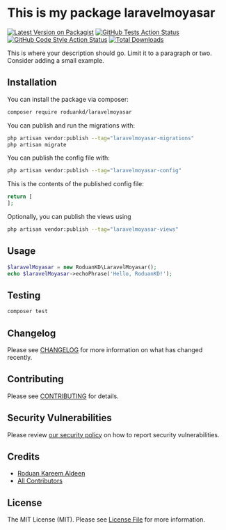 # This is my package laravelmoyasar

[![Latest Version on Packagist](https://img.shields.io/packagist/v/roduankd/laravelmoyasar.svg?style=flat-square)](https://packagist.org/packages/roduankd/laravelmoyasar)
[![GitHub Tests Action Status](https://img.shields.io/github/workflow/status/roduankd/laravelmoyasar/run-tests?label=tests)](https://github.com/roduankd/laravelmoyasar/actions?query=workflow%3Arun-tests+branch%3Amain)
[![GitHub Code Style Action Status](https://img.shields.io/github/workflow/status/roduankd/laravelmoyasar/Check%20&%20fix%20styling?label=code%20style)](https://github.com/roduankd/laravelmoyasar/actions?query=workflow%3A"Check+%26+fix+styling"+branch%3Amain)
[![Total Downloads](https://img.shields.io/packagist/dt/roduankd/laravelmoyasar.svg?style=flat-square)](https://packagist.org/packages/roduankd/laravelmoyasar)

This is where your description should go. Limit it to a paragraph or two. Consider adding a small example.

## Installation

You can install the package via composer:

```bash
composer require roduankd/laravelmoyasar
```

You can publish and run the migrations with:

```bash
php artisan vendor:publish --tag="laravelmoyasar-migrations"
php artisan migrate
```

You can publish the config file with:

```bash
php artisan vendor:publish --tag="laravelmoyasar-config"
```

This is the contents of the published config file:

```php
return [
];
```

Optionally, you can publish the views using

```bash
php artisan vendor:publish --tag="laravelmoyasar-views"
```

## Usage

```php
$laravelMoyasar = new RoduanKD\LaravelMoyasar();
echo $laravelMoyasar->echoPhrase('Hello, RoduanKD!');
```

## Testing

```bash
composer test
```

## Changelog

Please see [CHANGELOG](CHANGELOG.md) for more information on what has changed recently.

## Contributing

Please see [CONTRIBUTING](.github/CONTRIBUTING.md) for details.

## Security Vulnerabilities

Please review [our security policy](../../security/policy) on how to report security vulnerabilities.

## Credits

- [Roduan Kareem Aldeen](https://github.com/RoduanKD)
- [All Contributors](../../contributors)

## License

The MIT License (MIT). Please see [License File](LICENSE.md) for more information.
